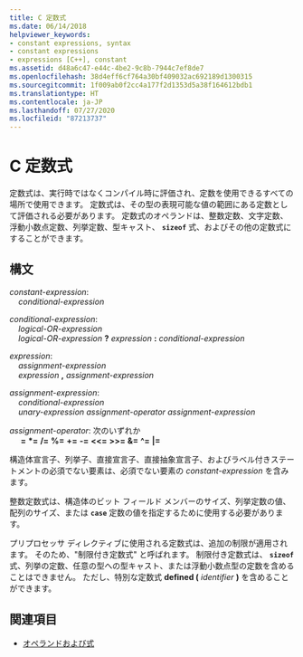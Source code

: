 ```yaml
---
title: C 定数式
ms.date: 06/14/2018
helpviewer_keywords:
- constant expressions, syntax
- constant expressions
- expressions [C++], constant
ms.assetid: d48a6c47-e44c-4be2-9c8b-7944c7ef8de7
ms.openlocfilehash: 38d4eff6cf764a30bf409032ac692189d1300315
ms.sourcegitcommit: 1f009ab0f2cc4a177f2d1353d5a38f164612bdb1
ms.translationtype: HT
ms.contentlocale: ja-JP
ms.lasthandoff: 07/27/2020
ms.locfileid: "87213737"
---
```

# <a name="c-constant-expressions"></a>C 定数式

定数式は、実行時ではなくコンパイル時に評価され、定数を使用できるすべての場所で使用できます。 定数式は、その型の表現可能な値の範囲にある定数として評価される必要があります。 定数式のオペランドは、整数定数、文字定数、浮動小数点定数、列挙定数、型キャスト、 **`sizeof`** 式、およびその他の定数式にすることができます。

## <a name="syntax"></a>構文

*constant-expression*:<br/>
&nbsp;&nbsp;&nbsp;&nbsp;*conditional-expression*

*conditional-expression*:<br/>
&nbsp;&nbsp;&nbsp;&nbsp;*logical-OR-expression*<br/>
&nbsp;&nbsp;&nbsp;&nbsp;*logical-OR-expression* **?** *expression* **:** *conditional-expression*

*expression*:<br/>
&nbsp;&nbsp;&nbsp;&nbsp;*assignment-expression*<br/>
&nbsp;&nbsp;&nbsp;&nbsp;*expression* **,** *assignment-expression*

*assignment-expression*:<br/>
&nbsp;&nbsp;&nbsp;&nbsp;*conditional-expression*<br/>
&nbsp;&nbsp;&nbsp;&nbsp;*unary-expression* *assignment-operator* *assignment-expression*

*assignment-operator*: 次のいずれか<br/>
&nbsp;&nbsp;&nbsp;&nbsp; **=** **&#42;=** **/=** **%=** **+=** **-=** **\<\<=** **>>=** **&=** **^=** **&#124;=**

構造体宣言子、列挙子、直接宣言子、直接抽象宣言子、およびラベル付きステートメントの必須でない要素は、必須でない要素の *constant-expression* を含みます。

整数定数式は、構造体のビット フィールド メンバーのサイズ、列挙定数の値、配列のサイズ、または **`case`** 定数の値を指定するために使用する必要があります。

プリプロセッサ ディレクティブに使用される定数式は、追加の制限が適用されます。 そのため、"制限付き定数式" と呼ばれます。 制限付き定数式は、 **`sizeof`** 式、列挙の定数、任意の型への型キャスト、または浮動小数点型の定数を含めることはできません。 ただし、特別な定数式 **defined (** _identifier_ **)** を含めることができます。

## <a name="see-also"></a>関連項目

- [オペランドおよび式](../c-language/operands-and-expressions.md)
